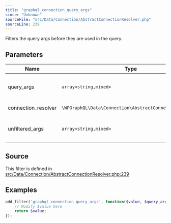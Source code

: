 ```yaml
---
title: "graphql_connection_query_args"
since: "Unknown"
sourceFile: "src/Data/Connection/AbstractConnectionResolver.php"
sourceLine: 239
---
```



Filters the query args before they are used in the query.

## Parameters

| Name | Type | Description |
|------|------|-------------|
| query_args | `array<string,mixed>` | The query args to be used with the executable query to get data. |
| connection_resolver | `\WPGraphQL\Data\Connection\AbstractConnectionResolver` | Instance of the ConnectionResolver |
| unfiltered_args | `array<string,mixed>` | Array of arguments input in the field as part of the GraphQL query. |




## Source

This filter is defined in [src/Data/Connection/AbstractConnectionResolver.php:239](https://github.com/wp-graphql/wp-graphql/blob/develop/src/Data/Connection/AbstractConnectionResolver.php#L239)


## Examples

```php
add_filter('graphql_connection_query_args', function($value, $query_args, $connection_resolver, $unfiltered_args) {
    // Modify $value here
    return $value;
});
```